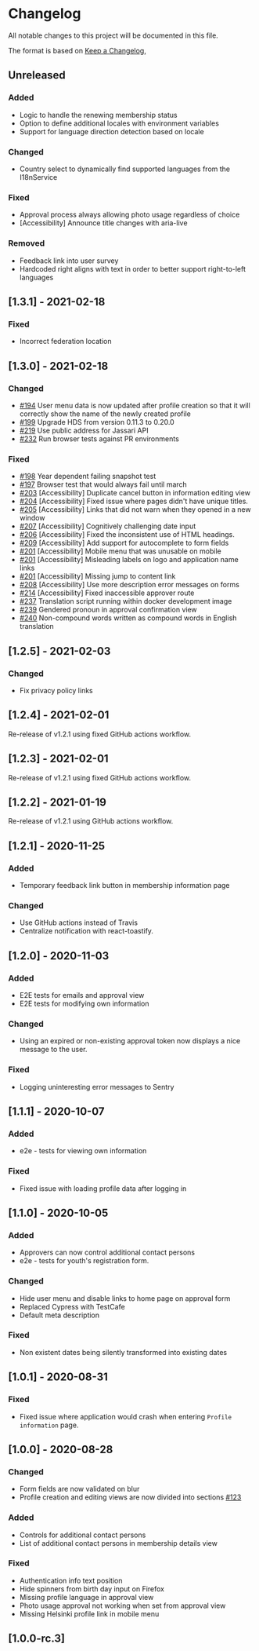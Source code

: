 # Changelog

All notable changes to this project will be documented in this file.

The format is based on [Keep a Changelog](https://keepachangelog.com/en/1.0.0/),

## Unreleased

### Added

- Logic to handle the renewing membership status
- Option to define additional locales with environment variables
- Support for language direction detection based on locale

### Changed

- Country select to dynamically find supported languages from the I18nService

### Fixed

- Approval process always allowing photo usage regardless of choice
- [Accessibility] Announce title changes with aria-live

### Removed

- Feedback link into user survey
- Hardcoded right aligns with text in order to better support right-to-left languages

## [1.3.1] - 2021-02-18

### Fixed

- Incorrect federation location

## [1.3.0] - 2021-02-18

### Changed

- [#194](https://github.com/City-of-Helsinki/youth-membership-ui/pull/194) User menu data is now updated after profile creation so that it will correctly show the name of the newly created profile
- [#199](https://github.com/City-of-Helsinki/youth-membership-ui/pull/199) Upgrade HDS from version 0.11.3 to 0.20.0
- [#219](https://github.com/City-of-Helsinki/youth-membership-ui/pull/219) Use public address for Jassari API
- [#232](https://github.com/City-of-Helsinki/youth-membership-ui/pull/232) Run browser tests against PR environments

### Fixed

- [#198](https://github.com/City-of-Helsinki/youth-membership-ui/pull/198) Year dependent failing snapshot test
- [#197](https://github.com/City-of-Helsinki/youth-membership-ui/pull/197) Browser test that would always fail until march
- [#203](https://github.com/City-of-Helsinki/youth-membership-ui/pull/203) [Accessibility] Duplicate cancel button in information editing view
- [#204](https://github.com/City-of-Helsinki/youth-membership-ui/pull/204) [Accessibility] Fixed issue where pages didn't have unique titles.
- [#205](https://github.com/City-of-Helsinki/youth-membership-ui/pull/205) [Accessibility] Links that did not warn when they opened in a new window
- [#207](https://github.com/City-of-Helsinki/youth-membership-ui/pull/207) [Accessibility] Cognitively challenging date input
- [#206](https://github.com/City-of-Helsinki/youth-membership-ui/pull/206) [Accessibility] Fixed the inconsistent use of HTML headings.
- [#209](https://github.com/City-of-Helsinki/youth-membership-ui/pull/209) [Accessibility] Add support for autocomplete to form fields
- [#201](https://github.com/City-of-Helsinki/youth-membership-ui/pull/201) [Accessibility] Mobile menu that was unusable on mobile
- [#201](https://github.com/City-of-Helsinki/youth-membership-ui/pull/201) [Accessibility] Misleading labels on logo and application name links
- [#201](https://github.com/City-of-Helsinki/youth-membership-ui/pull/201) [Accessibility] Missing jump to content link
- [#208](https://github.com/City-of-Helsinki/youth-membership-ui/pull/208) [Accessibility] Use more description error messages on forms
- [#214](https://github.com/City-of-Helsinki/youth-membership-ui/pull/214) [Accessibility] Fixed inaccessible approver route
- [#237](https://github.com/City-of-Helsinki/youth-membership-ui/pull/237) Translation script running within docker development image
- [#239](https://github.com/City-of-Helsinki/youth-membership-ui/pull/239) Gendered pronoun in approval confirmation view
- [#240](https://github.com/City-of-Helsinki/youth-membership-ui/pull/240) Non-compound words written as compound words in English translation

## [1.2.5] - 2021-02-03

### Changed

- Fix privacy policy links

## [1.2.4] - 2021-02-01

Re-release of v1.2.1 using fixed GitHub actions workflow.

## [1.2.3] - 2021-02-01

Re-release of v1.2.1 using fixed GitHub actions workflow.

## [1.2.2] - 2021-01-19

Re-release of v1.2.1 using GitHub actions workflow.

## [1.2.1] - 2020-11-25

### Added

- Temporary feedback link button in membership information page

### Changed

- Use GitHub actions instead of Travis
- Centralize notification with react-toastify.

## [1.2.0] - 2020-11-03

### Added

- E2E tests for emails and approval view
- E2E tests for modifying own information

### Changed

- Using an expired or non-existing approval token now displays a nice message to the user.

### Fixed

- Logging uninteresting error messages to Sentry

## [1.1.1] - 2020-10-07

### Added

- e2e - tests for viewing own information

### Fixed

- Fixed issue with loading profile data after logging in

## [1.1.0] - 2020-10-05

### Added

- Approvers can now control additional contact persons
- e2e - tests for youth's registration form.

### Changed

- Hide user menu and disable links to home page on approval form
- Replaced Cypress with TestCafe
- Default meta description

### Fixed

- Non existent dates being silently transformed into existing dates

## [1.0.1] - 2020-08-31

### Fixed

- Fixed issue where application would crash when entering `Profile information` page.

## [1.0.0] - 2020-08-28

### Changed

- Form fields are now validated on blur
- Profile creation and editing views are now divided into sections [#123](https://github.com/City-of-Helsinki/youth-membership-ui/pull/123)

### Added

- Controls for additional contact persons
- List of additional contact persons in membership details view

### Fixed

- Authentication info text position
- Hide spinners from birth day input on Firefox
- Missing profile language in approval view
- Photo usage approval not working when set from approval view
- Missing Helsinki profile link in mobile menu

## [1.0.0-rc.3]
